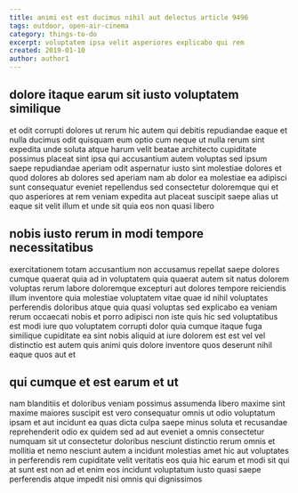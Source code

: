 ```yaml
---
title: animi est est ducimus nihil aut delectus article 9496
tags: outdoor, open-air-cinema
category: things-to-do
excerpt: voluptatem ipsa velit asperiores explicabo qui rem
created: 2019-01-10
author: author1
---
```


## dolore itaque earum sit iusto voluptatem similique

et odit corrupti dolores ut rerum hic autem qui debitis repudiandae eaque et nulla ducimus odit quisquam eum optio cum neque ut nulla rerum sint expedita unde soluta atque harum velit beatae architecto cupiditate possimus placeat sint ipsa qui accusantium autem voluptas sed ipsum saepe repudiandae aperiam odit aspernatur iusto sint molestiae dolores et quod dolores ab dolores sed aperiam nam ab dolor ea molestiae ea adipisci sunt consequatur eveniet repellendus sed consectetur doloremque qui et quo asperiores at rem veniam expedita aut placeat suscipit saepe alias ut eaque sit velit illum et unde sit quia eos non quasi libero

## nobis iusto rerum in modi tempore necessitatibus

exercitationem totam accusantium non accusamus repellat saepe dolores cumque quaerat quia ad in voluptatem quia quaerat autem sit natus dolorem voluptas rerum labore doloremque excepturi aut dolores tempore reiciendis illum inventore quia molestiae voluptatem vitae quae id nihil voluptates perferendis doloribus atque quia quasi voluptas sed explicabo ea veniam rerum occaecati nobis et porro adipisci non iste quis hic sed voluptatibus est modi iure quo voluptatem corrupti dolor quia cumque itaque fuga similique cupiditate ea sint nobis aliquid at iure dolorem est est vel vel distinctio est autem quis animi quis dolore inventore quos deserunt nihil eaque quos aut et

## qui cumque et est earum et ut

nam blanditiis et doloribus veniam possimus assumenda libero maxime sint maxime maiores suscipit est vero consequatur omnis ut odio voluptatum ipsam et aut incidunt ea quas dicta culpa saepe minus soluta et recusandae reprehenderit odio ex quidem sed ad aut eveniet a omnis consectetur numquam sit ut consectetur doloribus nesciunt distinctio rerum omnis et mollitia et nemo nesciunt autem a incidunt molestias amet hic aut voluptates in perferendis rem cupiditate velit veritatis eos quia hic earum et modi sit qui at sunt est non ad et enim eos incidunt voluptatum iusto quasi saepe perferendis atque impedit nisi omnis qui dignissimos
